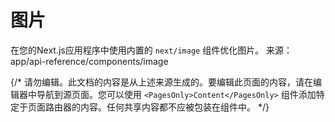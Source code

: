 # 图片

在您的Next.js应用程序中使用内置的 `next/image` 组件优化图片。
来源：app/api-reference/components/image

{/* 请勿编辑。此文档的内容是从上述来源生成的。要编辑此页面的内容，请在编辑器中导航到源页面。您可以使用 `<PagesOnly>Content</PagesOnly>` 组件添加特定于页面路由器的内容。任何共享内容都不应被包装在组件中。 */}